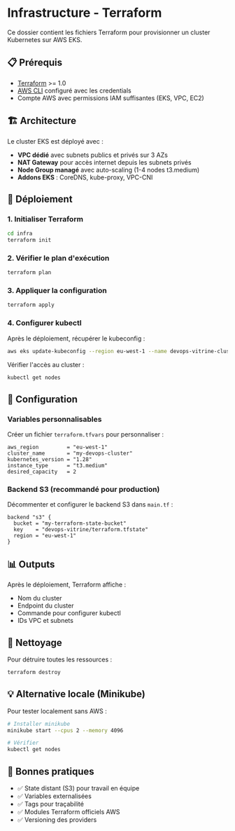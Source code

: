 # Infrastructure - Terraform

Ce dossier contient les fichiers Terraform pour provisionner un cluster Kubernetes sur AWS EKS.

## 📋 Prérequis

- [Terraform](https://www.terraform.io/downloads) >= 1.0
- [AWS CLI](https://aws.amazon.com/cli/) configuré avec les credentials
- Compte AWS avec permissions IAM suffisantes (EKS, VPC, EC2)

## 🏗️ Architecture

Le cluster EKS est déployé avec :
- **VPC dédié** avec subnets publics et privés sur 3 AZs
- **NAT Gateway** pour accès internet depuis les subnets privés
- **Node Group managé** avec auto-scaling (1-4 nodes t3.medium)
- **Addons EKS** : CoreDNS, kube-proxy, VPC-CNI

## 🚀 Déploiement

### 1. Initialiser Terraform
```bash
cd infra
terraform init
```

### 2. Vérifier le plan d'exécution
```bash
terraform plan
```

### 3. Appliquer la configuration
```bash
terraform apply
```

### 4. Configurer kubectl
Après le déploiement, récupérer le kubeconfig :
```bash
aws eks update-kubeconfig --region eu-west-1 --name devops-vitrine-cluster
```

Vérifier l'accès au cluster :
```bash
kubectl get nodes
```

## 🔧 Configuration

### Variables personnalisables

Créer un fichier `terraform.tfvars` pour personnaliser :

```hcl
aws_region         = "eu-west-1"
cluster_name       = "my-devops-cluster"
kubernetes_version = "1.28"
instance_type      = "t3.medium"
desired_capacity   = 2
```

### Backend S3 (recommandé pour production)

Décommenter et configurer le backend S3 dans `main.tf` :

```hcl
backend "s3" {
  bucket = "my-terraform-state-bucket"
  key    = "devops-vitrine/terraform.tfstate"
  region = "eu-west-1"
}
```

## 📊 Outputs

Après le déploiement, Terraform affiche :
- Nom du cluster
- Endpoint du cluster
- Commande pour configurer kubectl
- IDs VPC et subnets

## 🧹 Nettoyage

Pour détruire toutes les ressources :
```bash
terraform destroy
```

## 💡 Alternative locale (Minikube)

Pour tester localement sans AWS :

```bash
# Installer minikube
minikube start --cpus 2 --memory 4096

# Vérifier
kubectl get nodes
```

## 📝 Bonnes pratiques

- ✅ State distant (S3) pour travail en équipe
- ✅ Variables externalisées
- ✅ Tags pour traçabilité
- ✅ Modules Terraform officiels AWS
- ✅ Versioning des providers
